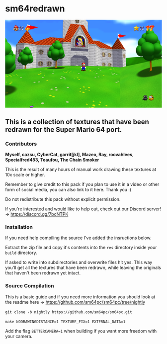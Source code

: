 # sm64redrawn

![Screenshot](screenshot.png)



## This is a collection of textures that have been redrawn for the Super Mario 64 port.



### Contributors

**Myself, cazsu, CyberCat, garrit[jkl], Mazeo, Ray, roovahlees, Specialfred453, Teaufou, The Chain Smoker**

This is the result of many hours of manual work drawing these textures at 10x scale or higher.

Remember to give credit to this pack if you plan to use it in a video or other form of social media, you can also link to it here. Thank you :)

Do not redistribute this pack without explicit permission.

If you're interested and would like to help out, check out our Discord server! -> https://discord.gg/7bcNTPK



### Installation

If you need help compiling the source I've added the insructions below.

Extract the zip file and copy it's contents into the `res` directory inside your `build` directory.

If asked to write into subdirectories and overwrite files hit yes. This way you'll get all the textures that have been redrawn, while leaving the originals that haven't been redrawn yet intact.

### Source Compilation

This is a basic guide and if you need more information you should look at the readme here -> https://github.com/sm64pc/sm64pc/tree/nightly

`git clone -b nightly https://github.com/sm64pc/sm64pc.git`

`make NODRAWINGDISTANCE=1 TEXTURE_FIX=1 EXTERNAL_DATA=1`

Add the flag `BETTERCAMERA=1` when building if you want more freedom with your camera.
